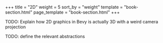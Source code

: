 +++
title = "2D"
weight = 5
sort_by = "weight"
template = "book-section.html"
page_template = "book-section.html"
+++

TODO: Explain how 2D graphics in Bevy is actually 3D with a weird camera projection

TODO: define the relevant abstractions
